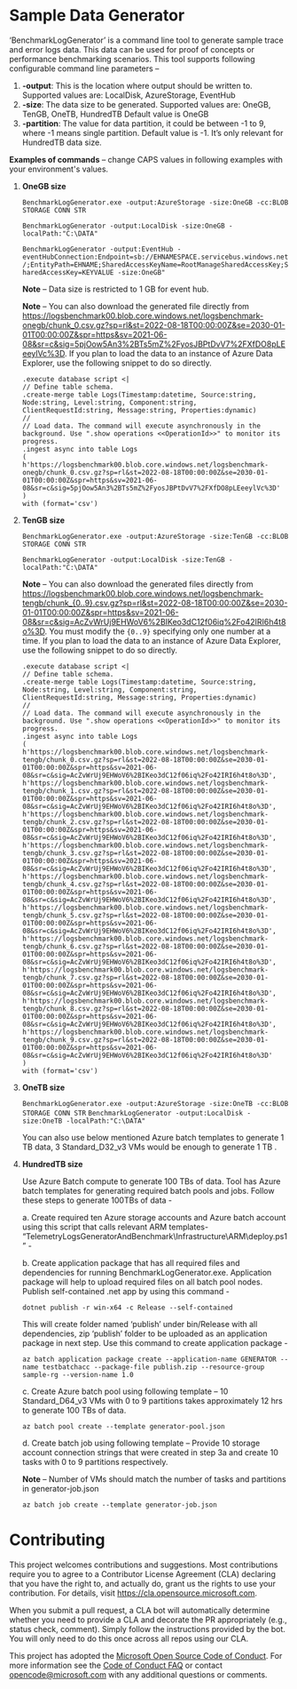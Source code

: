 # Sample Data Generator 
‘BenchmarkLogGenerator’ is a command line tool to generate sample trace and error logs data. This data can be used for proof of concepts or performance benchmarking scenarios.
This tool supports following configurable command line parameters –
1. **-output**: This is the location where output should be written to. 
Supported values are: LocalDisk, AzureStorage, EventHub
2. **-size**: The data size to be generated. 
Supported values are: OneGB, TenGB, OneTB, HundredTB 
Default value is OneGB
3. **-partition**: The value for data partition, it could be between -1 to 9, where -1 means single partition. Default value is -1. It’s only relevant for HundredTB data size.

**Examples of commands** – change CAPS values in following examples with your environment's values.
1. **OneGB size**

    `BenchmarkLogGenerator.exe -output:AzureStorage -size:OneGB -cc:BLOB STORAGE CONN STR`

    `BenchmarkLogGenerator -output:LocalDisk -size:OneGB -localPath:"C:\DATA"`

    `BenchmarkLogGenerator -output:EventHub -eventHubConnection:Endpoint=sb://EHNAMESPACE.servicebus.windows.net/;EntityPath=EHNAME;SharedAccessKeyName=RootManageSharedAccessKey;SharedAccessKey=KEYVALUE -size:OneGB"`

    **Note** – Data size is restricted to 1 GB for event hub.

    **Note** – You can also download the generated file directly from https://logsbenchmark00.blob.core.windows.net/logsbenchmark-onegb/chunk_0.csv.gz?sp=rl&st=2022-08-18T00:00:00Z&se=2030-01-01T00:00:00Z&spr=https&sv=2021-06-08&sr=c&sig=5pjOow5An3%2BTs5mZ%2FyosJBPtDvV7%2FXfDO8pLEeeylVc%3D. If you plan to load the data to an instance of Azure Data Explorer, use the following snippet to do so directly.

    ```kql
    .execute database script <|
    // Define table schema.
    .create-merge table Logs(Timestamp:datetime, Source:string, Node:string, Level:string, Component:string, ClientRequestId:string, Message:string, Properties:dynamic)  
    //
    // Load data. The command will execute asynchronously in the background. Use ".show operations <<OperationId>>" to monitor its progress.
    .ingest async into table Logs 
    (
    h'https://logsbenchmark00.blob.core.windows.net/logsbenchmark-onegb/chunk_0.csv.gz?sp=rl&st=2022-08-18T00:00:00Z&se=2030-01-01T00:00:00Z&spr=https&sv=2021-06-08&sr=c&sig=5pjOow5An3%2BTs5mZ%2FyosJBPtDvV7%2FXfDO8pLEeeylVc%3D'
    )
    with (format='csv')
    ``` 

2. **TenGB size**

    `BenchmarkLogGenerator.exe -output:AzureStorage -size:TenGB -cc:BLOB STORAGE CONN STR`

    `BenchmarkLogGenerator -output:LocalDisk -size:TenGB -localPath:"C:\DATA"`

    **Note** – You can also download the generated files directly from https://logsbenchmark00.blob.core.windows.net/logsbenchmark-tengb/chunk_{0..9}.csv.gz?sp=rl&st=2022-08-18T00:00:00Z&se=2030-01-01T00:00:00Z&spr=https&sv=2021-06-08&sr=c&sig=AcZvWrUj9EHWoV6%2BIKeo3dC12f06iq%2Fo42IRI6h4t8o%3D. You must modify the `{0..9}` specifying only one number at a time. If you plan to load the data to an instance of Azure Data Explorer, use the following snippet to do so directly.

    ```kql
    .execute database script <|
    // Define table schema.
    .create-merge table Logs(Timestamp:datetime, Source:string, Node:string, Level:string, Component:string, ClientRequestId:string, Message:string, Properties:dynamic)  
    //
    // Load data. The command will execute asynchronously in the background. Use ".show operations <<OperationId>>" to monitor its progress.
    .ingest async into table Logs 
    (
    h'https://logsbenchmark00.blob.core.windows.net/logsbenchmark-tengb/chunk_0.csv.gz?sp=rl&st=2022-08-18T00:00:00Z&se=2030-01-01T00:00:00Z&spr=https&sv=2021-06-08&sr=c&sig=AcZvWrUj9EHWoV6%2BIKeo3dC12f06iq%2Fo42IRI6h4t8o%3D',
    h'https://logsbenchmark00.blob.core.windows.net/logsbenchmark-tengb/chunk_1.csv.gz?sp=rl&st=2022-08-18T00:00:00Z&se=2030-01-01T00:00:00Z&spr=https&sv=2021-06-08&sr=c&sig=AcZvWrUj9EHWoV6%2BIKeo3dC12f06iq%2Fo42IRI6h4t8o%3D',
    h'https://logsbenchmark00.blob.core.windows.net/logsbenchmark-tengb/chunk_2.csv.gz?sp=rl&st=2022-08-18T00:00:00Z&se=2030-01-01T00:00:00Z&spr=https&sv=2021-06-08&sr=c&sig=AcZvWrUj9EHWoV6%2BIKeo3dC12f06iq%2Fo42IRI6h4t8o%3D',
    h'https://logsbenchmark00.blob.core.windows.net/logsbenchmark-tengb/chunk_3.csv.gz?sp=rl&st=2022-08-18T00:00:00Z&se=2030-01-01T00:00:00Z&spr=https&sv=2021-06-08&sr=c&sig=AcZvWrUj9EHWoV6%2BIKeo3dC12f06iq%2Fo42IRI6h4t8o%3D',
    h'https://logsbenchmark00.blob.core.windows.net/logsbenchmark-tengb/chunk_4.csv.gz?sp=rl&st=2022-08-18T00:00:00Z&se=2030-01-01T00:00:00Z&spr=https&sv=2021-06-08&sr=c&sig=AcZvWrUj9EHWoV6%2BIKeo3dC12f06iq%2Fo42IRI6h4t8o%3D',
    h'https://logsbenchmark00.blob.core.windows.net/logsbenchmark-tengb/chunk_5.csv.gz?sp=rl&st=2022-08-18T00:00:00Z&se=2030-01-01T00:00:00Z&spr=https&sv=2021-06-08&sr=c&sig=AcZvWrUj9EHWoV6%2BIKeo3dC12f06iq%2Fo42IRI6h4t8o%3D',
    h'https://logsbenchmark00.blob.core.windows.net/logsbenchmark-tengb/chunk_6.csv.gz?sp=rl&st=2022-08-18T00:00:00Z&se=2030-01-01T00:00:00Z&spr=https&sv=2021-06-08&sr=c&sig=AcZvWrUj9EHWoV6%2BIKeo3dC12f06iq%2Fo42IRI6h4t8o%3D',
    h'https://logsbenchmark00.blob.core.windows.net/logsbenchmark-tengb/chunk_7.csv.gz?sp=rl&st=2022-08-18T00:00:00Z&se=2030-01-01T00:00:00Z&spr=https&sv=2021-06-08&sr=c&sig=AcZvWrUj9EHWoV6%2BIKeo3dC12f06iq%2Fo42IRI6h4t8o%3D',
    h'https://logsbenchmark00.blob.core.windows.net/logsbenchmark-tengb/chunk_8.csv.gz?sp=rl&st=2022-08-18T00:00:00Z&se=2030-01-01T00:00:00Z&spr=https&sv=2021-06-08&sr=c&sig=AcZvWrUj9EHWoV6%2BIKeo3dC12f06iq%2Fo42IRI6h4t8o%3D',
    h'https://logsbenchmark00.blob.core.windows.net/logsbenchmark-tengb/chunk_9.csv.gz?sp=rl&st=2022-08-18T00:00:00Z&se=2030-01-01T00:00:00Z&spr=https&sv=2021-06-08&sr=c&sig=AcZvWrUj9EHWoV6%2BIKeo3dC12f06iq%2Fo42IRI6h4t8o%3D'
    )
    with (format='csv')
    ```

3. **OneTB size**

    `BenchmarkLogGenerator.exe -output:AzureStorage -size:OneTB -cc:BLOB STORAGE CONN STR`
    `BenchmarkLogGenerator -output:LocalDisk -size:OneTB -localPath:"C:\DATA"`

    You can also use below mentioned Azure batch templates to generate 1 TB data, 3 Standard_D32_v3 VMs would be enough to generate 1 TB .

4. **HundredTB size**

    Use Azure Batch compute to generate 100 TBs of data. Tool has Azure batch templates for generating required batch pools and jobs. 
    Follow these steps to generate 100TBs of data -

    a. Create required ten Azure storage accounts and Azure batch account using this script that calls relevant ARM templates-
    “TelemetryLogsGeneratorAndBenchmark\Infrastructure\ARM\deploy.ps1” -

    b. Create application package that has all required files and dependencies for running BenchmarkLogGenerator.exe. Application package will help to upload required files on
    all batch pool nodes.
    Publish self-contained .net app by using this command -

    `dotnet publish -r win-x64 -c Release --self-contained`

    This will create folder named ‘publish’ under bin/Release with all dependencies, zip ‘publish’ folder to be uploaded as an application package in next step.
    Use this command to create application package -

    `az batch application package create --application-name GENERATOR --name testbatchacc --package-file publish.zip --resource-group sample-rg --version-name 1.0`

    c. Create Azure batch pool using following template –
    10 Standard_D64_v3 VMs with 0 to 9 partitions takes approximately 12 hrs to generate 100 TBs of data. 
   

    `az batch pool create --template generator-pool.json`

    d. Create batch job using following template –
    Provide 10 storage account connection strings that were created in step 3a and create 10 tasks with 0 to 9 partitions respectively.
    
     **Note** – Number of VMs should match the number of tasks and partitions in generator-job.json

    `az batch job create --template generator-job.json`




# Contributing

This project welcomes contributions and suggestions.  Most contributions require you to agree to a
Contributor License Agreement (CLA) declaring that you have the right to, and actually do, grant us
the rights to use your contribution. For details, visit https://cla.opensource.microsoft.com.

When you submit a pull request, a CLA bot will automatically determine whether you need to provide
a CLA and decorate the PR appropriately (e.g., status check, comment). Simply follow the instructions
provided by the bot. You will only need to do this once across all repos using our CLA.

This project has adopted the [Microsoft Open Source Code of Conduct](https://opensource.microsoft.com/codeofconduct/).
For more information see the [Code of Conduct FAQ](https://opensource.microsoft.com/codeofconduct/faq/) or
contact [opencode@microsoft.com](mailto:opencode@microsoft.com) with any additional questions or comments.
